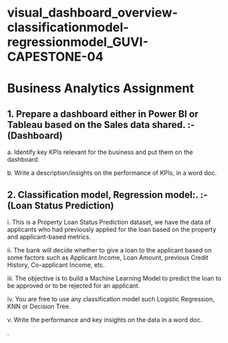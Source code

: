 # visual_dashboard_overview-classificationmodel-regressionmodel_GUVI-CAPESTONE-04

# Business Analytics Assignment
## 1. Prepare a dashboard either in Power BI or Tableau based on the Sales data shared. :- (Dashboard)
a. Identify key KPIs relevant for the business and put them on the dashboard.

b. Write a description/insights on the performance of KPIs, in a word doc.


## 2. Classification model, Regression model:. :- (Loan Status Prediction)
i. This is a Property Loan Status Prediction dataset, we have the data of applicants who had previously applied for the loan based on the property and applicant-based metrics.

ii. The bank will decide whether to give a loan to the applicant based on some factors such as Applicant Income, Loan Amount, previous Credit History, Co-applicant Income, etc.

iii. The objective is to build a Machine Learning Model to predict the loan to be approved or to be rejected for an applicant.

iv. You are free to use any classification model such Logistic Regression, KNN or Decision Tree.

v. Write the performance and key insights on the data in a word doc.


.
